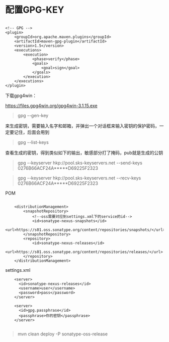 # 配置GPG-KEY

```

<!-- GPG -->
<plugin>
    <groupId>org.apache.maven.plugins</groupId>
    <artifactId>maven-gpg-plugin</artifactId>
    <version>1.5</version>
    <executions>
        <execution>
            <phase>verify</phase>
            <goals>
                <goal>sign</goal>
            </goals>
        </execution>
    </executions>
</plugin>

```




下载gpg4win：

https://files.gpg4win.org/gpg4win-3.1.15.exe



>gpg --gen-key

来生成密钥，需要输入名字和邮箱，并弹出一个对话框来输入密钥的保护密码，一定要记住，后面会用到

> gpg --list-keys


查看生成的密钥，得到类似如下的输出，敏感部分打了掩码，pub就是生成的公钥

>gpg --keyserver hkp://pool.sks-keyservers.net --send-keys 0276B66ACF24A*****D69225F2323

>gpg --keyserver hkp://pool.sks-keyservers.net --recv-keys 0276B66ACF24A*****D69225F2323


POM 

```

    <distributionManagement>
        <snapshotRepository>
            <!--oss需要对应到settings.xml下的service的id-->
            <id>sonatype-nexus-snapshots</id>
            <url>https://s01.oss.sonatype.org/content/repositories/snapshots/</url>
        </snapshotRepository>
        <repository>
            <id>sonatype-nexus-releases</id>
            <url>https://s01.oss.sonatype.org/content/repositories/releases/</url>
        </repository>
    </distributionManagement>

```

settings.xml

```
    <server>
      <id>sonatype-nexus-releases</id>
      <username>user</username>
      <password>pass</password>
    </server>
	
	<server>
      <id>gpg.passphrase</id>
      <passphrase>你的密钥</passphrase>
    </server>


```


>mvn clean deploy -P sonatype-oss-release
